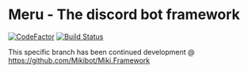 # Meru - The discord bot framework
[![CodeFactor](https://www.codefactor.io/repository/github/velddev/meru/badge)](https://www.codefactor.io/repository/github/velddev/meru)  [![Build Status](https://travis-ci.org/velddev/Meru.svg?branch=master)](https://travis-ci.org/velddev/Meru)
<br>

This specific branch has been continued development @ https://github.com/Mikibot/Miki.Framework
